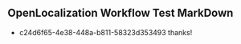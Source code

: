 ## OpenLocalization Workflow Test MarkDown
* c24d6f65-4e38-448a-b811-58323d353493 thanks!

<!--HONumber=Jul16_HO4-->



